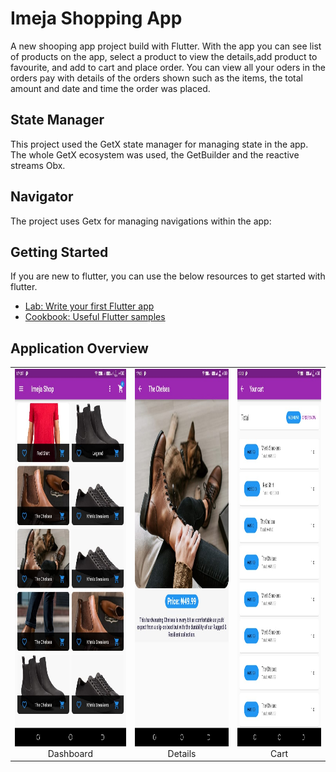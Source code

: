# Imeja Shopping App

A new shooping app project build with Flutter. With the app you can see list of products on the app, select a product to view the details,add product to favourite, and add to cart and place order. You can view all your oders in the orders pay with details of the orders shown such as the items, the total amount and date and time the order was placed.

## State Manager

This project used the GetX state manager for managing state in the app. The whole GetX ecosystem was used, the GetBuilder and the reactive streams Obx.

## Navigator
The project uses Getx for managing navigations within the app:


## Getting Started
If you are new to flutter, you can use the below resources to get started with flutter.

- [Lab: Write your first Flutter app](https://flutter.dev/docs/get-started/codelab)
- [Cookbook: Useful Flutter samples](https://flutter.dev/docs/cookbook)


## Application Overview


| | | |
|:-------------------------:|:-------------------------:|:-------------------------:|
|<img width="1604" height="604" alt="Dashboard" src="https://github.com/Itskiprotich/Flutter-Getx/blob/master/screenshots/home.jpeg"> Dashboard |  <img width="1604"  height="604"  alt="Details" src="https://github.com/Itskiprotich/Flutter-Getx/blob/master/screenshots/detail.jpeg"> Details |<img width="1604"  height="604"  alt="Cart" src="https://github.com/Itskiprotich/Flutter-Getx/blob/master/screenshots/cart.jpeg"> Cart|
